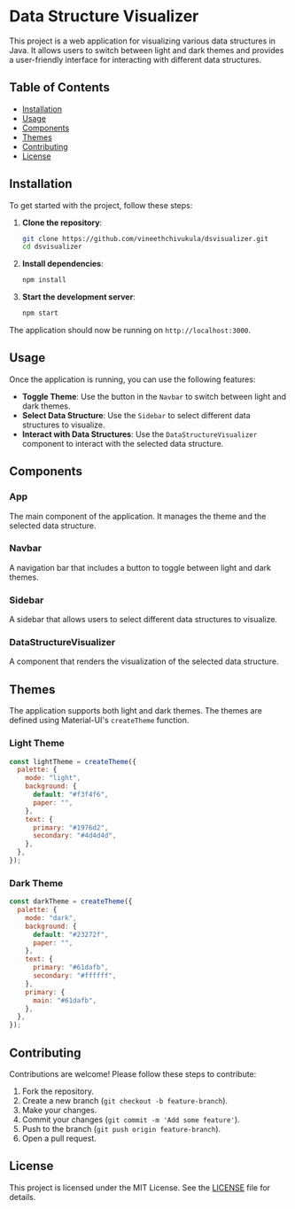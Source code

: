 # Data Structure Visualizer

This project is a web application for visualizing various data structures in Java. It allows users to switch between light and dark themes and provides a user-friendly interface for interacting with different data structures.

## Table of Contents

- [Installation](#installation)
- [Usage](#usage)
- [Components](#components)
- [Themes](#themes)
- [Contributing](#contributing)
- [License](#license)

## Installation

To get started with the project, follow these steps:

1. **Clone the repository**:

   ```bash
   git clone https://github.com/vineethchivukula/dsvisualizer.git
   cd dsvisualizer
   ```

2. **Install dependencies**:

   ```bash
   npm install
   ```

3. **Start the development server**:
   ```bash
   npm start
   ```

The application should now be running on `http://localhost:3000`.

## Usage

Once the application is running, you can use the following features:

- **Toggle Theme**: Use the button in the `Navbar` to switch between light and dark themes.
- **Select Data Structure**: Use the `Sidebar` to select different data structures to visualize.
- **Interact with Data Structures**: Use the `DataStructureVisualizer` component to interact with the selected data structure.

## Components

### App

The main component of the application. It manages the theme and the selected data structure.

### Navbar

A navigation bar that includes a button to toggle between light and dark themes.

### Sidebar

A sidebar that allows users to select different data structures to visualize.

### DataStructureVisualizer

A component that renders the visualization of the selected data structure.

## Themes

The application supports both light and dark themes. The themes are defined using Material-UI's `createTheme` function.

### Light Theme

```javascript
const lightTheme = createTheme({
  palette: {
    mode: "light",
    background: {
      default: "#f3f4f6",
      paper: "",
    },
    text: {
      primary: "#1976d2",
      secondary: "#4d4d4d",
    },
  },
});
```

### Dark Theme

```javascript
const darkTheme = createTheme({
  palette: {
    mode: "dark",
    background: {
      default: "#23272f",
      paper: "",
    },
    text: {
      primary: "#61dafb",
      secondary: "#ffffff",
    },
    primary: {
      main: "#61dafb",
    },
  },
});
```

## Contributing

Contributions are welcome! Please follow these steps to contribute:

1. Fork the repository.
2. Create a new branch (`git checkout -b feature-branch`).
3. Make your changes.
4. Commit your changes (`git commit -m 'Add some feature'`).
5. Push to the branch (`git push origin feature-branch`).
6. Open a pull request.

## License

This project is licensed under the MIT License. See the [LICENSE](LICENSE) file for details.
